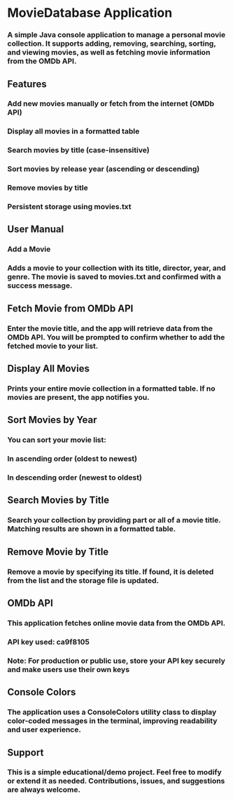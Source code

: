 # MovieDatabase Application
### A simple Java console application to manage a personal movie collection. It supports adding, removing, searching, sorting, and viewing movies, as well as fetching movie information from the OMDb API.

## Features
### Add new movies manually or fetch from the internet (OMDb API)

### Display all movies in a formatted table

### Search movies by title (case-insensitive)

### Sort movies by release year (ascending or descending)

### Remove movies by title

### Persistent storage using movies.txt

## User Manual
### Add a Movie
### Adds a movie to your collection with its title, director, year, and genre. The movie is saved to movies.txt and confirmed with a success message.

## Fetch Movie from OMDb API
### Enter the movie title, and the app will retrieve data from the OMDb API. You will be prompted to confirm whether to add the fetched movie to your list.

## Display All Movies
### Prints your entire movie collection in a formatted table. If no movies are present, the app notifies you.

## Sort Movies by Year
### You can sort your movie list:

### In ascending order (oldest to newest)

### In descending order (newest to oldest)

## Search Movies by Title
### Search your collection by providing part or all of a movie title. Matching results are shown in a formatted table.

## Remove Movie by Title
### Remove a movie by specifying its title. If found, it is deleted from the list and the storage file is updated.

## OMDb API
### This application fetches online movie data from the OMDb API.

### API key used: ca9f8105 

### Note: For production or public use, store your API key securely and make users use their own keys

## Console Colors
### The application uses a ConsoleColors utility class to display color-coded messages in the terminal, improving readability and user experience.

## Support
### This is a simple educational/demo project. Feel free to modify or extend it as needed. Contributions, issues, and suggestions are always welcome.